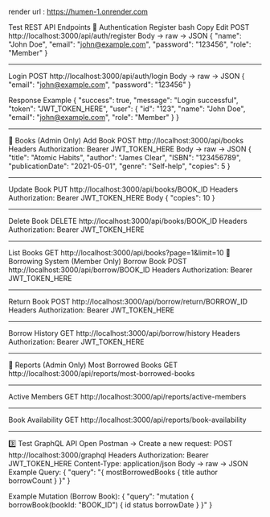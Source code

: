 render url : https://humen-1.onrender.com

Test REST API Endpoints
🔹 Authentication
Register
bash
Copy
Edit
POST http://localhost:3000/api/auth/register
Body → raw → JSON
{
  "name": "John Doe",
  "email": "john@example.com",
  "password": "123456",
  "role": "Member"
}

_______________________________________________
Login
POST http://localhost:3000/api/auth/login
Body → raw → JSON
{
  "email": "john@example.com",
  "password": "123456"
}

Response Example
{
  "success": true,
  "message": "Login successful",
  "token": "JWT_TOKEN_HERE",
  "user": {
    "id": "123",
    "name": "John Doe",
    "email": "john@example.com",
    "role": "Member"
  }
}
________________________________________________________

🔹 Books (Admin Only)
Add Book
POST http://localhost:3000/api/books
Headers
Authorization: Bearer JWT_TOKEN_HERE
Body → raw → JSON
{
  "title": "Atomic Habits",
  "author": "James Clear",
  "ISBN": "123456789",
  "publicationDate": "2021-05-01",
  "genre": "Self-help",
  "copies": 5
}
_______________________________________________________
Update Book
PUT http://localhost:3000/api/books/BOOK_ID
Headers
Authorization: Bearer JWT_TOKEN_HERE
Body
{
  "copies": 10
}

______________________________________________________
Delete Book
DELETE http://localhost:3000/api/books/BOOK_ID
Headers
Authorization: Bearer JWT_TOKEN_HERE

______________________________________________________
List Books
GET http://localhost:3000/api/books?page=1&limit=10
🔹 Borrowing System (Member Only)
Borrow Book
POST http://localhost:3000/api/borrow/BOOK_ID
Headers
Authorization: Bearer JWT_TOKEN_HERE
_____________________________________________________
Return Book
POST http://localhost:3000/api/borrow/return/BORROW_ID
Headers
Authorization: Bearer JWT_TOKEN_HERE
_____________________________________________________
Borrow History
GET http://localhost:3000/api/borrow/history
Headers
Authorization: Bearer JWT_TOKEN_HERE
____________________________________________________
🔹 Reports (Admin Only)
Most Borrowed Books
GET http://localhost:3000/api/reports/most-borrowed-books
_____________________________________________________
Active Members
GET http://localhost:3000/api/reports/active-members
______________________________________________________

Book Availability
GET http://localhost:3000/api/reports/book-availability

________________________________________________________
3️⃣ Test GraphQL API
Open Postman → Create a new request:
POST http://localhost:3000/graphql
Headers
Authorization: Bearer JWT_TOKEN_HERE
Content-Type: application/json
Body → raw → JSON
Example Query:
{
  "query": "{ mostBorrowedBooks { title author borrowCount } }"
}


Example Mutation (Borrow Book):
{
  "query": "mutation { borrowBook(bookId: \"BOOK_ID\") { id status borrowDate } }"
}
